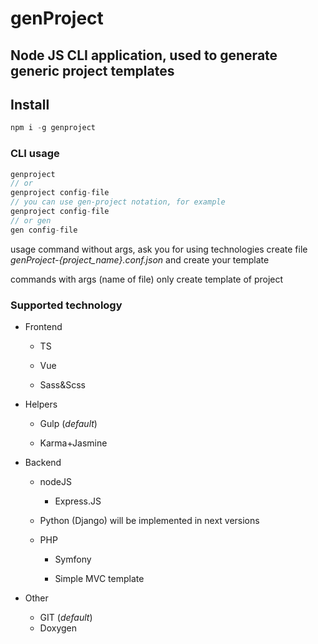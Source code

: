 # genProject

## Node JS CLI application, used to generate generic project templates

## Install

```js
npm i -g genproject
```

### CLI usage

```js
genproject
// or
genproject config-file
// you can use gen-project notation, for example
genproject config-file
// or gen
gen config-file
```

usage command without args, ask you for using technologies create file *genProject-{project_name}.conf.json*
and create your template

commands with args (name of file) only create template of project

### Supported technology

- Frontend

  - TS

  - Vue

  - Sass&Scss

- Helpers

  - Gulp (*default*)

  - Karma+Jasmine

- Backend

  - nodeJS
    - Express.JS
  - Python (Django) will be implemented in next versions
  - PHP

    - Symfony

    - Simple MVC template

- Other

  - GIT (*default*)
  - Doxygen